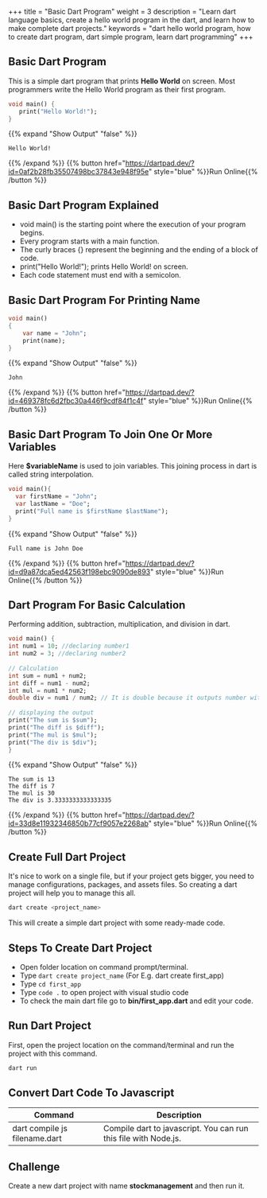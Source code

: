 +++
title = "Basic Dart Program"
weight = 3
description = "Learn dart language basics, create a hello world program in the dart, and learn how to make complete dart projects."
keywords = "dart hello world program, how to create dart program, dart simple program, learn dart programming"
+++

## Basic Dart Program
This is a simple dart program that prints **Hello World** on screen. Most programmers write the Hello World program as their first program.

```dart
void main() { 
   print("Hello World!"); 
}
```
{{% expand "Show Output" "false" %}}
````plaintext
Hello World!
````
{{% /expand %}}
{{% button href="https://dartpad.dev/?id=0af2b28fb35507498bc37843e948f95e" style="blue" %}}Run Online{{% /button %}}

## Basic Dart Program Explained
- void main() is the starting point where the execution of your program begins. 
- Every program starts with a main function.
- The curly braces {} represent the beginning and the ending of a block of code.
- print("Hello World!"); prints Hello World! on screen.
- Each code statement must end with a semicolon.
 
## Basic Dart Program For Printing Name

```dart
void main()
{
    var name = "John";
    print(name);
}
``` 
{{% expand "Show Output" "false" %}}
````plaintext
John
````
{{% /expand %}}
{{% button href="https://dartpad.dev/?id=469378fc6d2fbc30a446f9cdf84f1c4f" style="blue" %}}Run Online{{% /button %}}

## Basic Dart Program To Join One Or More Variables
Here **$variableName** is used to join variables. This joining process in dart is called string interpolation.

```dart
void main(){
  var firstName = "John";
  var lastName = "Doe";
  print("Full name is $firstName $lastName");
}
``` 
{{% expand "Show Output" "false" %}}
````plaintext
Full name is John Doe
````
{{% /expand %}}
{{% button href="https://dartpad.dev/?id=d9a87dca5ed42563f198ebc9090de893" style="blue" %}}Run Online{{% /button %}}

## Dart Program For Basic Calculation
Performing addition, subtraction, multiplication, and division in dart.

```dart
void main() {
int num1 = 10; //declaring number1
int num2 = 3; //declaring number2
  
// Calculation
int sum = num1 + num2;
int diff = num1 - num2;
int mul = num1 * num2;
double div = num1 / num2; // It is double because it outputs number with decimal.
  
// displaying the output
print("The sum is $sum");
print("The diff is $diff");
print("The mul is $mul");
print("The div is $div");
}
```
{{% expand "Show Output" "false" %}}
````plaintext
The sum is 13
The diff is 7
The mul is 30
The div is 3.3333333333333335
````
{{% /expand %}}
{{% button href="https://dartpad.dev/?id=33d8e11932346850b77cf9057e2268ab" style="blue" %}}Run Online{{% /button %}}

## Create Full Dart Project
It's nice to work on a single file, but if your project gets bigger, you need to manage configurations, packages, and assets files. So creating a dart project will help you to manage this all.

```dart
dart create <project_name>
```
This will create a simple dart project with some ready-made code.

## Steps To Create Dart Project
- Open folder location on command prompt/terminal.
- Type `dart create project_name` (For E.g. dart create first_app)
- Type `cd first_app`
- Type `code .` to open project with visual studio code
- To check the main dart file go to **bin/first_app.dart** and edit your code.

## Run Dart Project
First, open the project location on the command/terminal and run the project with this command.
```dart
dart run
```

## Convert Dart Code To Javascript
|  Command  |  Description  |
| ----------- | --------- | 
|  dart compile js filename.dart  |  Compile dart to javascript. You can run this file with Node.js.  |

## Challenge
Create a new dart project with name **stockmanagement** and then run it.

